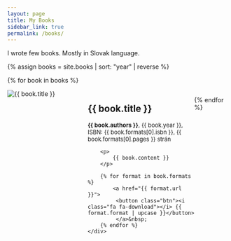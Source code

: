 ```yaml
---
layout: page
title: My Books
sidebar_link: true
permalink: /books/
---
```

<style>
.row {
    display: flex;
}

.cover {
    flex: 43%;
}

.info {
    flex: 57%;
}

 /* Style buttons */
 .btn {
    background-color: DodgerBlue;
    border: none;
    color: white;
    padding: 8px 20px;
    cursor: pointer;
    font-size: 20px;
    border-radius: 5px;
    width: 120px;
    font-size: large;
 }

 /* Darker background on mouse-over */
 .btn:hover {
    background-color: RoyalBlue;
 } 

 /* book's meta information */
 .meta {
    font-size: small;
 }
</style>

I wrote few books. Mostly in Slovak language.

{% assign books = site.books | sort: "year" | reverse  %}

{% for book in books %}

<div class="row">
    <div class="cover">
        <img src="../images/{{ book.cover }}" alt="{{ book.title }}" />
    </div>
    <div class="info">
        <h2>{{ book.title }}</h2>
        <p class="meta">
            <b>{{ book.authors }}</b>, 
            {{ book.year }},
            ISBN: {{ book.formats[0].isbn }},
            {{ book.formats[0].pages }} strán
        </p>

        <p>
            {{ book.content }}
        </p>

        {% for format in book.formats %}
            <a href="{{ format.url }}">
             <button class="btn"><i class="fa fa-download"></i> {{ format.format | upcase }}</button>
             </a>&nbsp;
        {% endfor %}
    </div>
</div>
<hr/>

{% endfor %}

